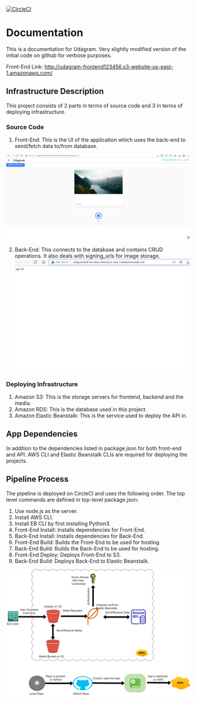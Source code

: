 [![CircleCI](https://circleci.com/gh/circleci/circleci-docs.svg?style=svg)](https://app.circleci.com/pipelines/github/kareem19999/udagram)
# Documentation

This is a documentation for Udagram. Very slightly modified version of the initial code on github for verbose purposes.

Front-End Link: http://udagram-frontend123456.s3-website-us-east-1.amazonaws.com/
## Infrastructure Description
This project consists of 2 parts in terms of source code and 3 in terms of deploying infrastructure.

### Source Code
1. Front-End: This is the UI of the application which uses the back-end to send/fetch data to/from database.

![Front End](/Screenshots/S3_Frontend_Running.png)

2. Back-End: This connects to the database and contains CRUD operations. It also deals with signing_urls for image storage.
![Back End](/Screenshots/API_Running.png)
### Deploying Infrastructure 
1. Amazon S3: This is the storage servers for frontend, backend and the media.
2. Amazon RDS: This is the database used in this project.
3. Amazon Elastic Beanstalk: This is the service used to deploy the API in.

## App Dependencies
In addition to the dependencies listed in package.json for both front-end and API. AWS CLI and Elastic Beanstalk CLIs are required for deploying the projects.

## Pipeline Process
The pipeline is deployed on CircleCI and uses the following order. The top level commands are defined in top-level package.json:

1. Use node.js as the server.
2. Install AWS CLI.
3. Install EB CLI by first installing Python3.
4. Front-End Install: Installs dependencies for Front-End.
5. Back-End Install: Installs dependencies for Back-End.
6. Front-End Build: Builds the Front-End to be used for hosting.
7. Back-End Build: Builds the Back-End to be used for hosting.
6. Front-End Deploy: Deploys Front-End to S3.
7. Back-End Build: Deploys Back-End to Elastic Beanstalk.


![Architecture Diagram](/Architecture_Diagram.png)